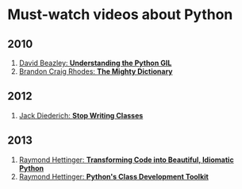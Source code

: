 Must-watch videos about Python
=============

## 2010
1. [David Beazley: **Understanding the Python GIL**](http://www.youtube.com/watch?v=Obt-vMVdM8s)
2. [Brandon Craig Rhodes: **The Mighty Dictionary**](https://www.youtube.com/watch?v=C4Kc8xzcA68)

## 2012
1. [Jack Diederich: **Stop Writing Classes**](https://www.youtube.com/watch?v=o9pEzgHorH0)

## 2013
1. [Raymond Hettinger: **Transforming Code into Beautiful, Idiomatic Python**](https://www.youtube.com/watch?v=OSGv2VnC0go)
2. [Raymond Hettinger: **Python's Class Development Toolkit**](https://www.youtube.com/watch?v=HTLu2DFOdTg)
